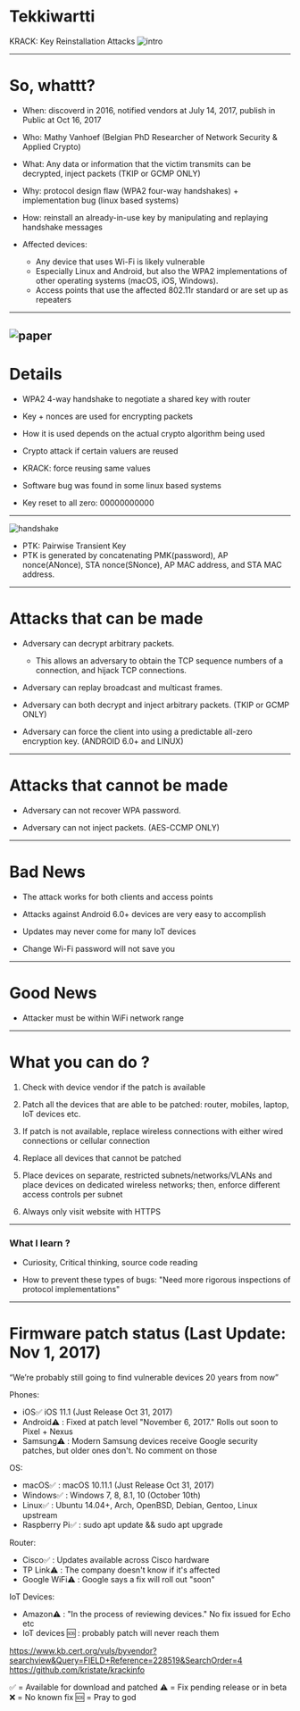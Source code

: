 # Tekkiwartti

KRACK: Key Reinstallation Attacks
![intro](../resources/pics/intro.png)

---

# So, whattt?

- When: discoverd in 2016, notified vendors at July 14, 2017, publish in Public at Oct 16, 2017

- Who: Mathy Vanhoef (Belgian PhD Researcher of Network Security & Applied Crypto)

- What:  Any data or information that the victim transmits can be decrypted, inject packets (TKIP or GCMP ONLY)

- Why: protocol design flaw (WPA2 four-way handshakes) + implementation bug (linux based systems)

- How: reinstall an already-in-use key by manipulating and replaying handshake messages

- Affected devices: 
    * Any device that uses Wi-Fi is likely vulnerable 
    * Especially Linux and Android, but also the WPA2 implementations of other operating systems (macOS, iOS, Windows).
    * Access points that use the affected 802.11r standard or are set up as repeaters

---
![paper](../resources/pics/paper.png)
---

# Details

- WPA2 4-way handshake to negotiate a shared key with router

- Key + nonces are used for encrypting packets

- How it is used depends on the actual crypto algorithm being used

- Crypto attack if certain valuers are reused 

- KRACK: force reusing same values

- Software bug was found in some linux based systems 

- Key reset to all zero: 00000000000

---
![handshake](../resources/pics/handshake.png)

- PTK: Pairwise Transient Key
- PTK is generated by concatenating PMK(password), AP nonce(ANonce), STA nonce(SNonce), AP MAC address, and STA MAC address.
---
# Attacks that can be made

- Adversary can decrypt arbitrary packets.
    * This allows an adversary to obtain the TCP sequence numbers of a connection, and hijack TCP connections.

- Adversary can replay broadcast and multicast frames.

- Adversary can both decrypt and inject arbitrary packets. (TKIP or GCMP ONLY)

- Adversary can force the client into using a predictable all-zero encryption key. (ANDROID 6.0+ and LINUX)

---
# Attacks that cannot be made

- Adversary can not recover WPA password.

- Adversary can not inject packets. (AES-CCMP ONLY)

---

# Bad News

- The attack works for both clients and access points

- Attacks against Android 6.0+ devices are very easy to accomplish

- Updates may never come for many IoT devices

- Change Wi-Fi password will not save you

---

# Good News

- Attacker must be within WiFi network range

---

# What you can do ?

1. Check with device vendor if the patch is available

2. Patch all the devices that are able to be patched: router, mobiles, laptop, IoT devices etc.

3. If patch is not available, replace wireless connections with either wired connections or cellular connection

4. Replace all devices that cannot be patched

5. Place devices on separate, restricted subnets/networks/VLANs and place devices on dedicated wireless networks; then, enforce different access controls per subnet

6. Always only visit website with HTTPS

---

### What I learn ?

- Curiosity, Critical thinking, source code reading

- How to prevent these types of bugs: "Need more rigorous inspections of protocol implementations"

---

# Firmware patch status (Last Update: Nov 1, 2017)

“We’re probably still going to find vulnerable devices 20 years from now”

Phones: 
- iOS:white_check_mark: iOS 11.1 (Just Release Oct 31, 2017)
- Android:warning: : Fixed at patch level "November 6, 2017." Rolls out soon to Pixel + Nexus
- Samsung:warning: : Modern Samsung devices receive Google security patches, but older ones don't. No comment on those

OS:
- macOS:white_check_mark: : macOS 10.11.1 (Just Release Oct 31, 2017)
- Windows:white_check_mark: : Windows 7, 8, 8.1, 10 (October 10th)
- Linux:white_check_mark: : Ubuntu 14.04+, Arch, OpenBSD, Debian, Gentoo, Linux upstream
- Raspberry Pi:white_check_mark: : sudo apt update && sudo apt upgrade

Router:
- Cisco:white_check_mark: : Updates available across Cisco hardware
- TP Link:warning: : The company doesn't know if it's affected
- Google WiFi:warning: : Google says a fix will roll out "soon"

IoT Devices:
- Amazon:warning: : "In the process of reviewing devices." No fix issued for Echo etc 
- IoT devices :sos: : probably patch will never reach them

https://www.kb.cert.org/vuls/byvendor?searchview&Query=FIELD+Reference=228519&SearchOrder=4
https://github.com/kristate/krackinfo

:white_check_mark: = Available for download and patched
:warning: = Fix pending release or in beta
:x: = No known fix
:sos: = Pray to god 


